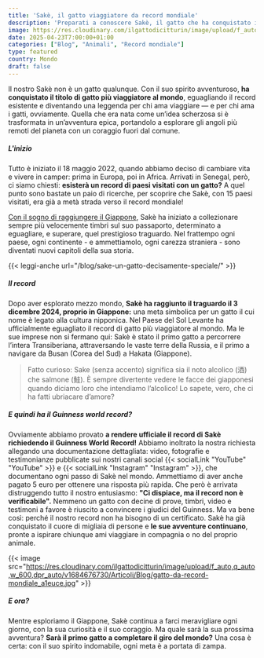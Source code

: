 ```yaml
---
title: 'Sakè, il gatto viaggiatore da record mondiale'
description: 'Preparati a conoscere Sakè, il gatto che ha conquistato il mondo, raggiungendo il record di gatto più viaggiatore al mondo! Ha esplorato 37 paesi ed è il primo felino a completare la Transiberiana, raggiungendo il Giappone via terra. Dove lo porterà il prossimo viaggio? Scoprilo in questa storia epica!'
image: https://res.cloudinary.com/ilgattodicitturin/image/upload/f_auto,q_auto,w_600,dpr_auto/v1709916475/Articoli/Blog/il-gatto-che-ha-visitato-piu-paesi-al-mondo_vzvuii.png
date: 2025-04-23T7:00:00+01:00
categories: ["Blog", "Animali", "Record mondiale"]
type: featured  
country: Mondo
draft: false
---
```


Il nostro Sakè non è un gatto qualunque. Con il suo spirito avventuroso, **ha conquistato il titolo di gatto più viaggiatore al mondo**, eguagliando il record esistente e diventando una leggenda per chi ama viaggiare — e per chi ama i gatti, ovviamente.
Quella che era nata come un’idea scherzosa si è trasformata in un’avventura epica, portandolo a esplorare gli angoli più remoti del pianeta con un coraggio fuori dal comune.

##### L'inizio
Tutto è iniziato il 18 maggio 2022, quando abbiamo deciso di cambiare vita e vivere in camper: prima in Europa, poi in Africa. 
Arrivati in Senegal, però, ci siamo chiesti: **esisterà un record di paesi visitati con un gatto?**
A quel punto sono bastate un paio di ricerche, per scoprire che Sakè, con 15 paesi visitati, era già a metà strada verso il record mondiale! 

[Con il sogno di raggiungere il Giappone](/blog/dall-italia-al-giappone-in-van), Sakè ha iniziato a collezionare sempre più velocemente timbri sul suo passaporto, determinato a eguagliare, e superare, quel prestigioso traguardo. 
Nel frattempo ogni paese, ogni continente - e ammettiamolo, ogni carezza straniera - sono diventati nuovi capitoli della sua storia.

{{< leggi-anche url="/blog/sake-un-gatto-decisamente-speciale/" >}}

##### Il record
Dopo aver esplorato mezzo mondo, **Sakè ha raggiunto il traguardo il 3 dicembre 2024, proprio in Giappone:** una meta simbolica per un gatto il cui nome è legato alla cultura nipponica. 
Nel Paese del Sol Levante ha ufficialmente eguagliato il record di gatto più viaggiatore al mondo. Ma le sue imprese non si fermano qui: Sakè è stato il primo gatto a percorrere l’intera Transiberiana, attraversando le vaste terre della Russia, e il primo a navigare da Busan (Corea del Sud) a Hakata (Giappone).

> Fatto curioso: Sake (senza accento) significa sia il noto alcolico (酒) che salmone (鮭). È sempre divertente vedere le facce dei giapponesi quando diciamo loro che intendiamo l’alcolico! Lo sapete, vero, che ci ha fatti ubriacare d’amore? 

##### E quindi ha il Guinness world record?
Ovviamente abbiamo provato **a rendere ufficiale il record di Sakè richiedendo il Guinness World Record!** Abbiamo inoltrato la nostra richiesta allegando una documentazione dettagliata: video, fotografie e testimonianze pubblicate sui nostri canali social {{< socialLink "YouTube" "YouTube" >}} e {{< socialLink "Instagram" "Instagram" >}}, che documentano ogni passo di Sakè nel mondo.
Ammettiamo di aver anche pagato 5 euro per ottenere una risposta più rapida. 
Che però è arrivata distruggendo tutto il nostro entusiasmo: **"Ci dispiace, ma il record non è verificabile".**
Nemmeno un gatto con decine di prove, timbri, video e testimoni a favore è riuscito a convincere i giudici del Guinness.
Ma va bene così: perché il nostro record non ha bisogno di un certificato.
Sakè ha già conquistato il cuore di migliaia di persone e **le sue avventure continuano**, pronte a ispirare chiunque ami viaggiare in compagnia o no del proprio animale. 

{{< image src="https://res.cloudinary.com/ilgattodicitturin/image/upload/f_auto,q_auto,w_600,dpr_auto/v1684676730/Articoli/Blog/gatto-da-record-mondiale_a1euce.jpg" >}}

##### E ora?
Mentre esploriamo il Giappone, Sakè continua a farci meravigliare ogni giorno, con la sua curiosità e il suo coraggio. Ma quale sarà la sua prossima avventura? **Sarà il primo gatto a completare il giro del mondo?** 
Una cosa è certa: con il suo spirito indomabile, ogni meta è a portata di zampa. 
